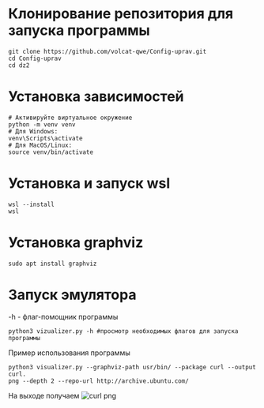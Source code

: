 # Клонирование репозитория для запуска программы

```
git clone https://github.com/volcat-qwe/Config-uprav.git
cd Config-uprav
cd dz2
```

# Установка зависимостей
```
# Активируйте виртуальное окружение
python -m venv venv
# Для Windows:
venv\Scripts\activate
# Для MacOS/Linux:
source venv/bin/activate
```

# Установка и запуск wsl
```
wsl --install
wsl
```
# Установка graphviz
```
sudo apt install graphviz
```

# Запуск эмулятора
-h - флаг-помощник программы
```
python3 vizualizer.py -h #просмотр необходимых флагов для запуска программы 
```
Пример использования программы
```
python3 visualizer.py --graphviz-path usr/bin/ --package curl --output curl.
png --depth 2 --repo-url http://archive.ubuntu.com/
```
На выходе получаем ![curl png](https://github.com/user-attachments/assets/e9ba4e3d-9867-48fb-8c6b-a55827b9b94a)
